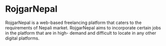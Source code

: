 # RojgarNepal
RojgarNepal is a web-based freelancing platform that caters to the requirements of Nepali market. RojgarNepal aims to incorporate certain jobs in the platform that are in high- demand and difficult to locate in any other digital platforms.
